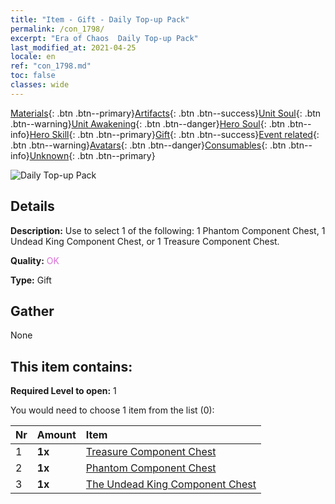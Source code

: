 ```yaml
---
title: "Item - Gift - Daily Top-up Pack"
permalink: /con_1798/
excerpt: "Era of Chaos  Daily Top-up Pack"
last_modified_at: 2021-04-25
locale: en
ref: "con_1798.md"
toc: false
classes: wide
---
```

 [Materials](/Items/){: .btn .btn--primary}[Artifacts](/Items/Artifacts/){: .btn .btn--success}[Unit Soul](/Items/UnitSoul/){: .btn .btn--warning}[Unit Awakening](/Items/UnitAwakening/){: .btn .btn--danger}[Hero Soul](/Items/HeroSoul/){: .btn .btn--info}[Hero Skill](/Items/HeroSkill/){: .btn .btn--primary}[Gift](/Items/Gift/){: .btn .btn--success}[Event related](/Items/Events/){: .btn .btn--warning}[Avatars](/Items/Avatars/){: .btn .btn--danger}[Consumables](/Items/Consumables/){: .btn .btn--info}[Unknown](/Items/Unknown/){: .btn .btn--primary}

 ![Daily Top-up Pack](/images/t/i_907056.png)

## Details
 **Description:** Use to select 1 of the following: 1 Phantom Component Chest, 1 Undead King Component Chest, or 1 Treasure Component Chest.

 **Quality:** <span style="color: #DA70D6">OK</span>

 **Type:** Gift

## Gather

  None

## This item contains:

 **Required Level to open:** 1

 You would need to choose 1 item from the list (0):

  | Nr | Amount |     Item    |
  |:---|:-------|:------------|
  | 1 |  **1x** | [Treasure Component Chest](/Items/con_1383/) |  | 
  | 2 |  **1x** | [Phantom Component Chest](/Items/con_1339/) |  | 
  | 3 |  **1x** | [The Undead King Component Chest](/Items/con_1340/) |  | 
